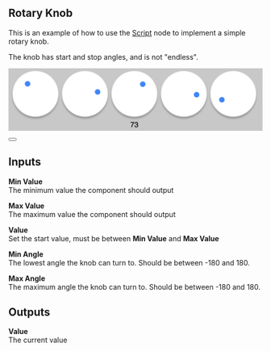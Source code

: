 ## Rotary Knob

This is an example of how to use the [Script](/nodes/javascript/script) node to implement a simple rotary knob.

The knob has start and stop angles, and is not "endless".

<div class="ndl-images">
    <img src="/snippets/rotary-knob/rotary-knob.png" class="ndl-image med">
<button class="ndl-import-button" onClick='importIntoNoodl("/snippets/rotary-knob/rotary-knob-1.0.1.zip")'></button>
</div>

## Inputs

**Min Value**  
The minimum value the component should output

**Max Value**  
The maximum value the component should output

**Value**  
Set the start value, must be between **Min Value** and **Max Value**

**Min Angle**  
The lowest angle the knob can turn to. Should be between -180 and 180.

**Max Angle**  
The maximum angle the knob can turn to. Should be between -180 and 180.

## Outputs

**Value**  
The current value
